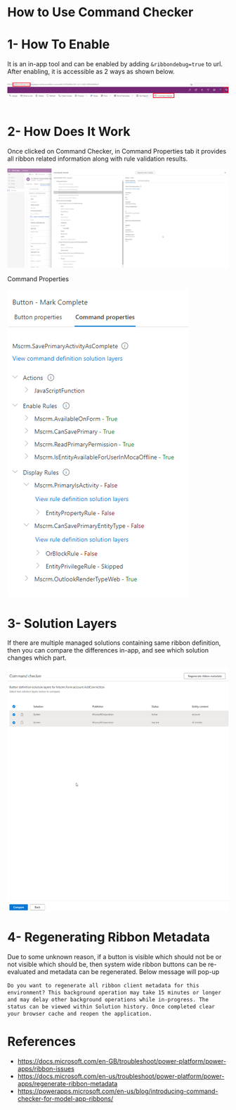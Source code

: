 # How to Use Command Checker

# 1- How To Enable

It is an in-app tool and can be enabled by adding `&ribbondebug=true` to url.
After enabling, it is accessible as 2 ways as shown below.
</br>
</br>
![WebResource](Images/Enable.png)
</br>
</br>

# 2- How Does It Work

Once clicked on Command Checker, in Command Properties tab it provides all ribbon related information along with rule validation results.

![WebResource](Images/Example.png)

Command Properties

![WebResource](Images/CommandProperties.png)

# 3- Solution Layers

If there are multiple managed solutions containing same ribbon definition, then you can compare the differences in-app, and see which solution changes which part.

![WebResource](Images/CompareSolutionDiff.png)

# 4- Regenerating Ribbon Metadata

Due to some unknown reason, if a button is visible which should not be or not visible which should be, then system wide ribbon buttons can be re-evaluated and metadata can be regenerated. Below message will pop-up

    Do you want to regenerate all ribbon client metadata for this environment? This background operation may take 15 minutes or longer and may delay other background operations while in-progress. The status can be viewed within Solution history. Once completed clear your browser cache and reopen the application.

# References

- https://docs.microsoft.com/en-GB/troubleshoot/power-platform/power-apps/ribbon-issues
- https://docs.microsoft.com/en-us/troubleshoot/power-platform/power-apps/regenerate-ribbon-metadata
- https://powerapps.microsoft.com/en-us/blog/introducing-command-checker-for-model-app-ribbons/
